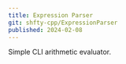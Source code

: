 ```yaml
---
title: Expression Parser
git: shfty-cpp/ExpressionParser
published: 2024-02-08
---
```


Simple CLI arithmetic evaluator.

